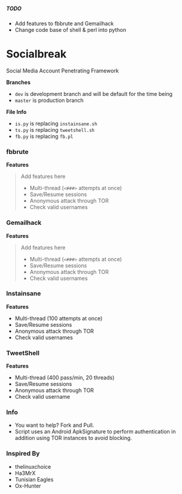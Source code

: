 ##### TODO
- Add features to fbbrute and Gemailhack
- Change code base of shell & perl into python

# Socialbreak
 Social Media Account Penetrating Framework

**Branches**
- `dev` is development branch and will be default for the time being
- `master` is production branch

**File Info**
- `is.py` is replacing `instainsane.sh`
- `ts.py` is replacing `tweetshell.sh`
- `fb.py` is replacing `fb.pl`

### fbbrute
**Features**

> Add features here
> - Multi-thread (`<###>` attempts at once)
> - Save/Resume sessions
> - Anonymous attack through TOR
> - Check valid usernames

### Gemailhack
**Features**

> Add features here
> - Multi-thread (`<###>` attempts at once)
> - Save/Resume sessions
> - Anonymous attack through TOR
> - Check valid usernames


### Instainsane
**Features**
- Multi-thread (100 attempts at once)
- Save/Resume sessions
- Anonymous attack through TOR
- Check valid usernames

### TweetShell
**Features**
- Multi-thread (400 pass/min, 20 threads)
- Save/Resume sessions
- Anonymous attack through TOR
- Check valid username



### Info
- You want to help? Fork and Pull.
- Script uses an Android ApkSignature to perform authentication in addition using TOR instances to avoid blocking.



### Inspired By
- thelinuxchoice
- Ha3MrX
- Tunisian Eagles
- Ox-Hunter








